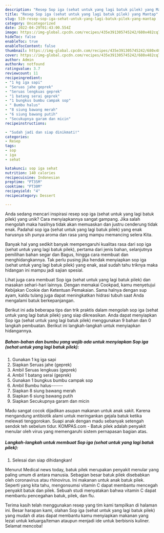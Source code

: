 ```yaml
---
description: "Resep Sop iga (sehat untuk yang lagi batuk pilek) yang Mantap"
title: "Resep Sop iga (sehat untuk yang lagi batuk pilek) yang Mantap"
slug: 519-resep-sop-iga-sehat-untuk-yang-lagi-batuk-pilek-yang-mantap
category: Uncategorized
date: 2022-04-29T01:43:00.554Z
image: https://img-global.cpcdn.com/recipes/435e391305745242/680x482cq70/sop-iga-sehat-untuk-yang-lagi-batuk-pilek-foto-resep-utama.jpg
hideToc: false
enableToc: true
enableTocContent: false
thumbnail: https://img-global.cpcdn.com/recipes/435e391305745242/680x482cq70/sop-iga-sehat-untuk-yang-lagi-batuk-pilek-foto-resep-utama.jpg
cover: https://img-global.cpcdn.com/recipes/435e391305745242/680x482cq70/sop-iga-sehat-untuk-yang-lagi-batuk-pilek-foto-resep-utama.jpg
author: Admin
authorAv: notfound
ratingvalue: 3.7
reviewcount: 11
recipeingredient:
- "1 kg iga sapi"
- "Seruas jahe geprek"
- "Seruas lengkuas geprek"
- "1 batang serai geprek"
- "1 bungkus bumbu campak sop"
- " Bumbu halus"
- "8 siung bawang merah"
- "6 siung bawang putih"
- "Secukupnya garam dan micin"
recipeinstructions:

- "Sudah jadi dan siap dinikmati!"
categories:
- Resep
tags:
- sop
- iga
- sehat

katakunci: sop iga sehat 
nutrition: 140 calories
recipecuisine: Indonesian
preptime: "PT35M"
cooktime: "PT30M"
recipeyield: "4"
recipecategory: Dessert

---
```





Anda sedang mencari inspirasi resep sop iga (sehat untuk yang lagi batuk pilek) yang unik? Cara menyiapkannya sangat gampang. Jika salah mengolah maka hasilnya tidak akan memuaskan dan justru cenderung tidak enak. Padahal sop iga (sehat untuk yang lagi batuk pilek) yang enak harusnya sih punya aroma dan rasa yang mampu memancing selera Kita.





Banyak hal yang sedikit banyak mempengaruhi kualitas rasa dari sop iga (sehat untuk yang lagi batuk pilek), pertama dari jenis bahan, selanjutnya pemilihan bahan segar dan Bagus, hingga cara membuat dan menghidangkannya. Tak perlu pusing jika hendak menyiapkan sop iga (sehat untuk yang lagi batuk pilek) yang enak,      asal sudah tahu triknya maka hidangan ini mampu jadi sajian spesial.














Lihat juga cara membuat Sop iga (sehat untuk yang lagi batuk pilek) dan masakan sehari-hari lainnya. Dengan memakai Cookpad, kamu menyetujui Kebijakan Cookie dan Ketentuan Pemakaian. Sama halnya dengan sup ayam, kaldu tulang juga dapat meningkatkan hidrasi tubuh saat Anda mengalami batuk berkepanjangan.






Berikut ini ada beberapa tips dan trik praktis dalam mengolah sop iga (sehat untuk yang lagi batuk pilek) yang siap dikreasikan. Anda dapat menyiapkan Sop iga (sehat untuk yang lagi batuk pilek) menggunakan 9 bahan dan 0 langkah pembuatan. Berikut ini langkah-langkah untuk menyiapkan hidangannya.

<!--inarticleads1-->

##### Bahan-bahan dan bumbu yang wajib ada untuk menyiapkan Sop iga (sehat untuk yang lagi batuk pilek):

1. Gunakan 1 kg iga sapi
1. Siapkan Seruas jahe (geprek)
1. Ambil Seruas lengkuas (geprek)
1. Ambil 1 batang serai (geprek)
1. Gunakan 1 bungkus bumbu campak sop
1. Ambil  Bumbu halus------
1. Siapkan 8 siung bawang merah
1. Siapkan 6 siung bawang putih
1. Siapkan Secukupnya garam dan micin


Madu sangat cocok dijadikan asupan makanan untuk anak sakit. Karena mengandung antibiotik alami untuk meringankan gejala batuk ketika melewati tenggorokan. Suapi anak dengan madu sebanyak setengah sendok teh sebelum tidur. KOMPAS.com - Batuk pilek adalah penyakit menular oleh virus yang memengaruhi sistem pernapasan bagian atas. 

<!--inarticleads2-->

##### Langkah-langkah untuk membuat Sop iga (sehat untuk yang lagi batuk pilek):


1. Selesai dan siap dihidangkan!

Menurut Medical news today, batuk pilek merupakan penyakit menular yang paling umum di antara manusia. Sebagian besar batuk pilek disebabkan oleh coronavirus atau rhinovirus. Ini makanan untuk anak batuk pilek. Seperti yang kita tahu, mengonsumsi vitamin C dapat membantu mencegah penyakit batuk dan pilek. Sebuah studi menyatakan bahwa vitamin C dapat membantu pencegahan batuk, pilek, dan flu. 

Terima kasih telah menggunakan resep yang tim kami tampilkan di halaman ini. Besar harapan kami, olahan Sop iga (sehat untuk yang lagi batuk pilek) yang mudah di atas dapat membantu kamu menyiapkan makanan yang lezat untuk keluarga/teman ataupun menjadi ide untuk berbisnis kuliner. Selamat mencoba!
